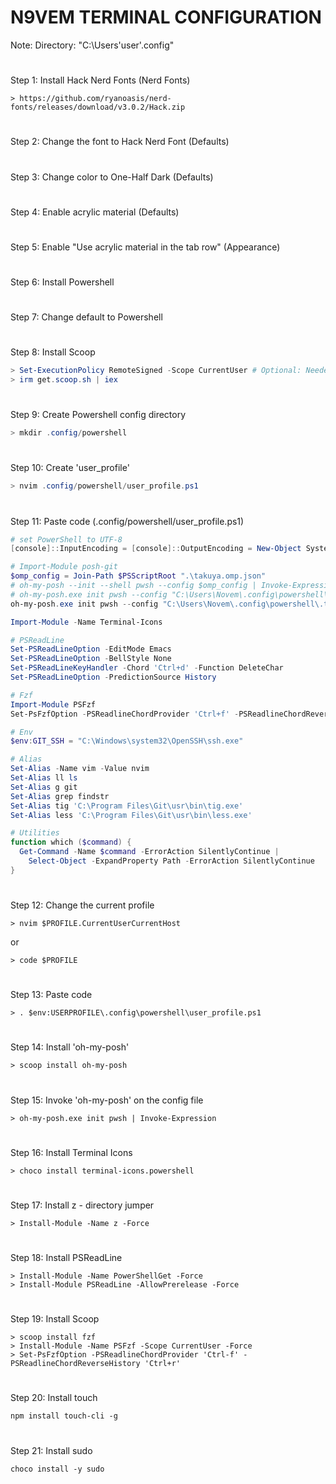 # N9VEM TERMINAL CONFIGURATION
Note: Directory: "C:\Users\'user'\.config"
#
Step 1: Install Hack Nerd Fonts (Nerd Fonts)
```URL
> https://github.com/ryanoasis/nerd-fonts/releases/download/v3.0.2/Hack.zip
```
#
Step 2: Change the font to Hack Nerd Font (Defaults)
#
Step 3: Change color to One-Half Dark (Defaults)
#
Step 4: Enable acrylic material (Defaults)
#
Step 5: Enable "Use acrylic material in the tab row" (Appearance)
#
Step 6: Install Powershell
#
Step 7: Change default to Powershell
#
Step 8: Install Scoop
```PowerShell
> Set-ExecutionPolicy RemoteSigned -Scope CurrentUser # Optional: Needed to run a remote script the first time
> irm get.scoop.sh | iex
```
#
Step 9: Create Powershell config directory
```PowerShell
> mkdir .config/powershell
```
#
Step 10: Create 'user_profile'
```PowerShell
> nvim .config/powershell/user_profile.ps1
```
#
Step 11: Paste code (.config/powershell/user_profile.ps1)
```PowerShell
# set PowerShell to UTF-8
[console]::InputEncoding = [console]::OutputEncoding = New-Object System.Text.UTF8Encoding

# Import-Module posh-git
$omp_config = Join-Path $PSScriptRoot ".\takuya.omp.json"
# oh-my-posh --init --shell pwsh --config $omp_config | Invoke-Expression
# oh-my-posh.exe init pwsh --config "C:\Users\Novem\.config\powershell\.themes\bubblesextra.omp.json" | Invoke-Expression
oh-my-posh.exe init pwsh --config "C:\Users\Novem\.config\powershell\.themes\bubblesline.omp.json" | Invoke-Expression

Import-Module -Name Terminal-Icons

# PSReadLine
Set-PSReadLineOption -EditMode Emacs
Set-PSReadLineOption -BellStyle None
Set-PSReadLineKeyHandler -Chord 'Ctrl+d' -Function DeleteChar
Set-PSReadLineOption -PredictionSource History

# Fzf
Import-Module PSFzf
Set-PsFzfOption -PSReadlineChordProvider 'Ctrl+f' -PSReadlineChordReverseHistory 'Ctrl+r'

# Env
$env:GIT_SSH = "C:\Windows\system32\OpenSSH\ssh.exe"

# Alias
Set-Alias -Name vim -Value nvim
Set-Alias ll ls
Set-Alias g git
Set-Alias grep findstr
Set-Alias tig 'C:\Program Files\Git\usr\bin\tig.exe'
Set-Alias less 'C:\Program Files\Git\usr\bin\less.exe'

# Utilities
function which ($command) {
  Get-Command -Name $command -ErrorAction SilentlyContinue |
    Select-Object -ExpandProperty Path -ErrorAction SilentlyContinue
}

```
#
Step 12: Change the current profile
```
> nvim $PROFILE.CurrentUserCurrentHost
```
or
```
> code $PROFILE
```
#
Step 13: Paste code
```
> . $env:USERPROFILE\.config\powershell\user_profile.ps1
```
#
Step 14: Install 'oh-my-posh'
```
> scoop install oh-my-posh
```
#
Step 15: Invoke 'oh-my-posh' on the config file
```
> oh-my-posh.exe init pwsh | Invoke-Expression
```
#
Step 16: Install Terminal Icons
```
> choco install terminal-icons.powershell
```
#
Step 17: Install z - directory jumper
```
> Install-Module -Name z -Force
```
#
Step 18: Install PSReadLine
```
> Install-Module -Name PowerShellGet -Force
> Install-Module PSReadLine -AllowPrerelease -Force
```
#
Step 19: Install Scoop
```
> scoop install fzf
> Install-Module -Name PSFzf -Scope CurrentUser -Force
> Set-PsFzfOption -PSReadlineChordProvider 'Ctrl-f' -PSReadlineChordReverseHistory 'Ctrl+r'
```
#
Step 20: Install touch
```
npm install touch-cli -g
```
#
Step 21: Install sudo
```
choco install -y sudo
```

